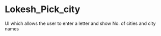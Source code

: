 # Lokesh_Pick_city
UI which allows the user to enter a letter and show No. of cities and city names
